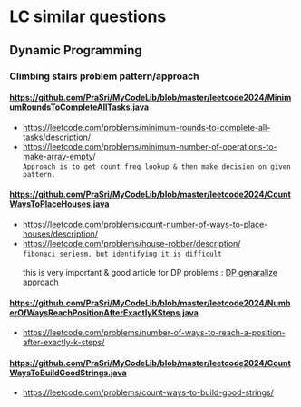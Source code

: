 # LC similar questions 


## Dynamic Programming

### Climbing stairs problem pattern/approach

#### https://github.com/PraSri/MyCodeLib/blob/master/leetcode2024/MinimumRoundsToCompleteAllTasks.java
- https://leetcode.com/problems/minimum-rounds-to-complete-all-tasks/description/
- https://leetcode.com/problems/minimum-number-of-operations-to-make-array-empty/
  <br/>``Approach is to get count freq lookup & then make decision on given pattern.``<br/>

#### https://github.com/PraSri/MyCodeLib/blob/master/leetcode2024/CountWaysToPlaceHouses.java
- https://leetcode.com/problems/count-number-of-ways-to-place-houses/description/
- https://leetcode.com/problems/house-robber/description/
<br/>``fibonaci seriesm, but identifying it is difficult``<br/>
<br/>this is very important & good article for DP problems : [DP genaralize approach](https://leetcode.com/problems/house-robber/solutions/156523/from-good-to-great-how-to-approach-most-of-dp-problems/)<br/>

#### https://github.com/PraSri/MyCodeLib/blob/master/leetcode2024/NumberOfWaysReachPositionAfterExactlyKSteps.java
- https://leetcode.com/problems/number-of-ways-to-reach-a-position-after-exactly-k-steps/

#### https://github.com/PraSri/MyCodeLib/blob/master/leetcode2024/CountWaysToBuildGoodStrings.java
- https://leetcode.com/problems/count-ways-to-build-good-strings/

  
